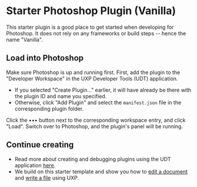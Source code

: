 # Starter Photoshop Plugin (Vanilla)

This starter plugin is a good place to get started when developing for Photoshop. It does not rely on any frameworks or build steps -- hence the name "Vanilla".

## Load into Photoshop

Make sure Photoshop is up and running first. First, add the plugin to the "Developer Workspace" in the UXP Developer Tools (UDT) application.
  * If you selected "Create Plugin..." earlier, it will have already be there with the plugin ID and name you specified. 
  * Otherwise, click "Add Plugin" and select the `manifest.json` file in the corresponding plugin folder.

Click the ••• button next to the corresponding workspace entry, and click "Load". Switch over to Photoshop, and the plugin's panel will be running. 

## Continue creating

* Read more about creating and debugging plugins using the UDT application [here](https://developer.adobe.com/photoshop/uxp/2022/guides/devtool/udt-walkthrough/). 
* We build on this starter template and show you how to [edit a document](https://developer.adobe.com/photoshop/uxp/2022/guides/getting-started/editing-the-document/) and [write a file](https://developer.adobe.com/photoshop/uxp/2022/guides/getting-started/writing-a-file/) using UXP. 
